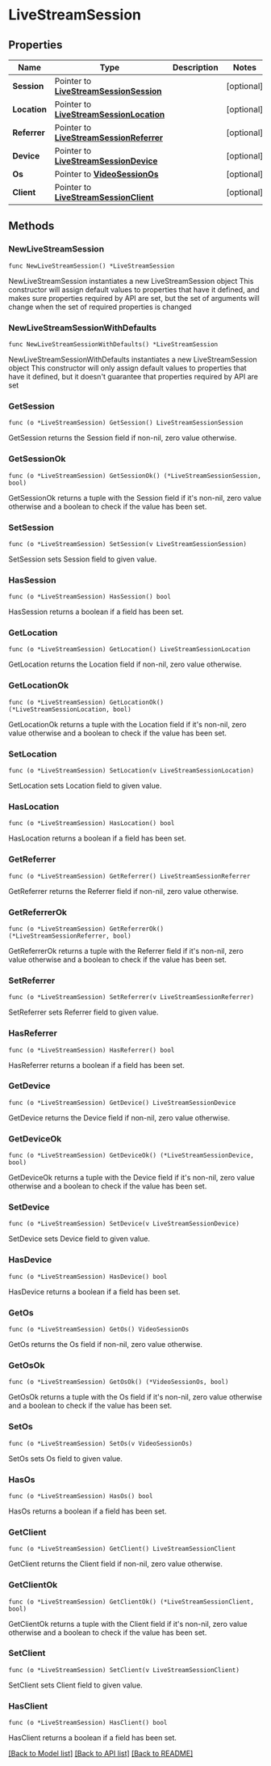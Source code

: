 # LiveStreamSession

## Properties

Name | Type | Description | Notes
------------ | ------------- | ------------- | -------------
**Session** | Pointer to [**LiveStreamSessionSession**](LiveStreamSessionSession.md) |  | [optional] 
**Location** | Pointer to [**LiveStreamSessionLocation**](LiveStreamSessionLocation.md) |  | [optional] 
**Referrer** | Pointer to [**LiveStreamSessionReferrer**](LiveStreamSessionReferrer.md) |  | [optional] 
**Device** | Pointer to [**LiveStreamSessionDevice**](LiveStreamSessionDevice.md) |  | [optional] 
**Os** | Pointer to [**VideoSessionOs**](VideoSessionOs.md) |  | [optional] 
**Client** | Pointer to [**LiveStreamSessionClient**](LiveStreamSessionClient.md) |  | [optional] 

## Methods

### NewLiveStreamSession

`func NewLiveStreamSession() *LiveStreamSession`

NewLiveStreamSession instantiates a new LiveStreamSession object
This constructor will assign default values to properties that have it defined,
and makes sure properties required by API are set, but the set of arguments
will change when the set of required properties is changed

### NewLiveStreamSessionWithDefaults

`func NewLiveStreamSessionWithDefaults() *LiveStreamSession`

NewLiveStreamSessionWithDefaults instantiates a new LiveStreamSession object
This constructor will only assign default values to properties that have it defined,
but it doesn't guarantee that properties required by API are set

### GetSession

`func (o *LiveStreamSession) GetSession() LiveStreamSessionSession`

GetSession returns the Session field if non-nil, zero value otherwise.

### GetSessionOk

`func (o *LiveStreamSession) GetSessionOk() (*LiveStreamSessionSession, bool)`

GetSessionOk returns a tuple with the Session field if it's non-nil, zero value otherwise
and a boolean to check if the value has been set.

### SetSession

`func (o *LiveStreamSession) SetSession(v LiveStreamSessionSession)`

SetSession sets Session field to given value.

### HasSession

`func (o *LiveStreamSession) HasSession() bool`

HasSession returns a boolean if a field has been set.

### GetLocation

`func (o *LiveStreamSession) GetLocation() LiveStreamSessionLocation`

GetLocation returns the Location field if non-nil, zero value otherwise.

### GetLocationOk

`func (o *LiveStreamSession) GetLocationOk() (*LiveStreamSessionLocation, bool)`

GetLocationOk returns a tuple with the Location field if it's non-nil, zero value otherwise
and a boolean to check if the value has been set.

### SetLocation

`func (o *LiveStreamSession) SetLocation(v LiveStreamSessionLocation)`

SetLocation sets Location field to given value.

### HasLocation

`func (o *LiveStreamSession) HasLocation() bool`

HasLocation returns a boolean if a field has been set.

### GetReferrer

`func (o *LiveStreamSession) GetReferrer() LiveStreamSessionReferrer`

GetReferrer returns the Referrer field if non-nil, zero value otherwise.

### GetReferrerOk

`func (o *LiveStreamSession) GetReferrerOk() (*LiveStreamSessionReferrer, bool)`

GetReferrerOk returns a tuple with the Referrer field if it's non-nil, zero value otherwise
and a boolean to check if the value has been set.

### SetReferrer

`func (o *LiveStreamSession) SetReferrer(v LiveStreamSessionReferrer)`

SetReferrer sets Referrer field to given value.

### HasReferrer

`func (o *LiveStreamSession) HasReferrer() bool`

HasReferrer returns a boolean if a field has been set.

### GetDevice

`func (o *LiveStreamSession) GetDevice() LiveStreamSessionDevice`

GetDevice returns the Device field if non-nil, zero value otherwise.

### GetDeviceOk

`func (o *LiveStreamSession) GetDeviceOk() (*LiveStreamSessionDevice, bool)`

GetDeviceOk returns a tuple with the Device field if it's non-nil, zero value otherwise
and a boolean to check if the value has been set.

### SetDevice

`func (o *LiveStreamSession) SetDevice(v LiveStreamSessionDevice)`

SetDevice sets Device field to given value.

### HasDevice

`func (o *LiveStreamSession) HasDevice() bool`

HasDevice returns a boolean if a field has been set.

### GetOs

`func (o *LiveStreamSession) GetOs() VideoSessionOs`

GetOs returns the Os field if non-nil, zero value otherwise.

### GetOsOk

`func (o *LiveStreamSession) GetOsOk() (*VideoSessionOs, bool)`

GetOsOk returns a tuple with the Os field if it's non-nil, zero value otherwise
and a boolean to check if the value has been set.

### SetOs

`func (o *LiveStreamSession) SetOs(v VideoSessionOs)`

SetOs sets Os field to given value.

### HasOs

`func (o *LiveStreamSession) HasOs() bool`

HasOs returns a boolean if a field has been set.

### GetClient

`func (o *LiveStreamSession) GetClient() LiveStreamSessionClient`

GetClient returns the Client field if non-nil, zero value otherwise.

### GetClientOk

`func (o *LiveStreamSession) GetClientOk() (*LiveStreamSessionClient, bool)`

GetClientOk returns a tuple with the Client field if it's non-nil, zero value otherwise
and a boolean to check if the value has been set.

### SetClient

`func (o *LiveStreamSession) SetClient(v LiveStreamSessionClient)`

SetClient sets Client field to given value.

### HasClient

`func (o *LiveStreamSession) HasClient() bool`

HasClient returns a boolean if a field has been set.


[[Back to Model list]](../README.md#documentation-for-models) [[Back to API list]](../README.md#documentation-for-api-endpoints) [[Back to README]](../README.md)


